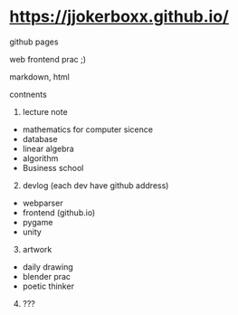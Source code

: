 # https://jjokerboxx.github.io/
github pages

web frontend prac ;)

markdown, html 


contnents 

1. lecture note 
- mathematics for computer sicence
- database
- linear algebra
- algorithm
- Business school


2. devlog (each dev have github address)
- webparser
- frontend (github.io)
- pygame
- unity


3. artwork
- daily drawing
- blender prac
- poetic thinker


4. ???
